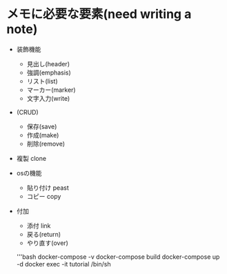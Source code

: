 # メモに必要な要素(need writing a note)

- 装飾機能
  - 見出し(header)
  - 強調(emphasis)
  - リスト(list)
  - マーカー(marker)
  - 文字入力(write)
- (CRUD)
  - 保存(save)
  - 作成(make)
  - 削除(remove)

- 複製 clone

- osの機能
  - 貼り付け peast
  - コピー copy
- 付加
  - 添付 link
  - 戻る(return)
  - やり直す(over)

  '''bash
  docker-compose -v
  docker-compose build
  docker-compose up -d
  docker exec -it tutorial /bin/sh
  ```
